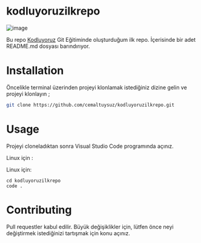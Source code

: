 # kodluyoruzilkrepo


![image](https://user-images.githubusercontent.com/79871380/129892230-18e1e700-b6ad-48d1-8d23-0923d04fe71e.png)

Bu repo [Kodluyoruz](kodluyoruz.org) Git Eğitiminde oluşturduğum ilk repo. İçerisinde bir adet README.md dosyası barındırıyor.

# Installation

Öncelikle terminal üzerinden projeyi klonlamak istediğiniz dizine gelin ve projeyi klonlayın ;
```bash
git clone https://github.com/cemaltuysuz/kodluyoruzilkrepo.git
```


# Usage

Projeyi cloneladıktan sonra Visual Studio Code programında açınız.

Linux için : 

Linux için:
```linux
cd kodluyoruzilkrepo
code .
```
    
# Contributing

Pull requestler kabul edilir. Büyük değişiklikler için, lütfen önce neyi değiştirmek istediğinizi tartışmak için konu açınız.



    
